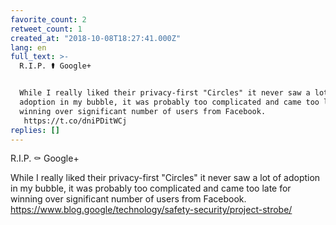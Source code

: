 ```yaml
---
favorite_count: 2
retweet_count: 1
created_at: "2018-10-08T18:27:41.000Z"
lang: en
full_text: >-
  R.I.P. ⚰️ Google+


  While I really liked their privacy-first "Circles" it never saw a lot of
  adoption in my bubble, it was probably too complicated and came too late for
  winning over significant number of users from Facebook.
   https://t.co/dniPDitWCj
replies: []
---
```


R.I.P. ⚰️ Google+

While I really liked their privacy-first "Circles" it never saw a lot of
adoption in my bubble, it was probably too complicated and came too late for
winning over significant number of users from Facebook.
<https://www.blog.google/technology/safety-security/project-strobe/>

